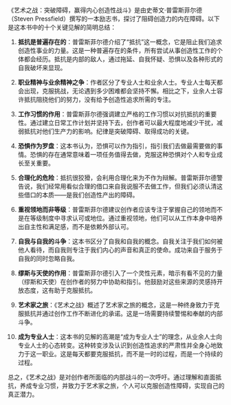 《艺术之战：突破障碍，赢得内心创造性战斗》是由史蒂文·普雷斯菲尔德（Steven Pressfield）撰写的一本励志书，探讨了阻碍创造力的内在障碍。以下是这本书中的十个关键见解的简明总结：

1. **抵抗是普遍存在的**：普雷斯菲尔德介绍了“抵抗”这一概念，它是阻止我们追求创造性事业的力量。这是一种普遍存在的条件，所有尝试从事创造性工作的个体都会经历。抵抗是内部的敌人，通过拖延、自我怀疑、恐惧以及各种形式的自我破坏来显现。

2. **职业精神与业余精神之争**：作者区分了专业人士和业余人士。专业人士每天都会出现，克服挑战，无论遇到多少困难都会坚持不懈。相比之下，业余人士容许抵抗阻挠他们的努力，没有给予创造性追求所需的专注。

3. **工作习惯的作用**：普雷斯菲尔德强调建立严格的工作习惯以对抗抵抗的重要性。通过建立日常工作计划并坚持下去，创作者可以最大程度地减少干扰，减弱抵抗对他们生产力的影响。纪律是突破障碍、取得成功的关键。

4. **恐惧作为罗盘**：这本书认为，恐惧可以作为指引，指引我们去做最需要做的事情。恐惧的存在通常意味着一项任务值得去做，克服这种恐惧对个人和专业成长至关重要。

5. **合理化的危险**：抵抗很狡猾，会利用合理化来为不作为辩解。普雷斯菲尔德警告说，我们经常用看似合理的借口来自我说服不去做工作，但我们必须认清这些借口的本质——是我们创造性产出的障碍。

6. **重视领地而非等级**：普雷斯菲尔德建议创作者应该专注于掌握自己的领地而不是在等级制度中寻求认可或地位。通过重视领地，他们可以从工作本身中培养出自主性和满足感，而不是依赖外部认可。

7. **自我与自我的斗争**：这本书区分了自我和自我的概念。自我关注于我们如何被他人看待，而自我则专注于我们内心的声音和真正的使命。成功来自于服务于自我的同时忽略自我。

8. **缪斯与天使的作用**：普雷斯菲尔德引入了一个灵性元素，暗示有看不见的力量（缪斯和天使）在创作者的努力中协助和指引。他鼓励对这些来源的灵感持开放态度，这有助于克服抵抗。

9. **艺术家之旅**：《艺术之战》概述了艺术家之旅的概念，这是一种终身致力于克服抵抗并通过创作工作不断进化的承诺。这是一场需要持续警惕和奉献的内部斗争。

10. **成为专业人士**：这本书的见解的高潮是“成为专业人士”的理念，从业余人士向专业人士的心态转变。这种转变涉及认识到创造性追求的严肃性并全身心地致力于这一职业。这是每天都要克服抵抗，而不是一时的过程，而是一个持续的过程。

总之，《艺术之战》是对创作者所面临的内部战斗的一次呼吁。通过理解和直面抵抗，养成专业习惯，并致力于艺术家之旅，个人可以克服创造性障碍，实现自己的真正潜力。